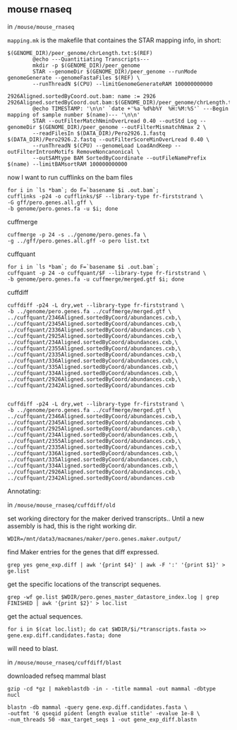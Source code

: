 mouse rnaseq
--

in `/mouse/mouse_rnaseq`

`mapping.mk` is the makefile that containes the STAR mapping info, in short:

    $(GENOME_DIR)/peer_genome/chrLength.txt:$(REF)
            @echo ---Quantitiating Transcripts---
            mkdir -p $(GENOME_DIR)/peer_genome
            STAR --genomeDir $(GENOME_DIR)/peer_genome --runMode genomeGenerate --genomeFastaFiles $(REF) \
            --runThreadN $(CPU) --limitGenomeGenerateRAM 100000000000
    
    2926Aligned.sortedByCoord.out.bam: name := 2926
    2926Aligned.sortedByCoord.out.bam:$(GENOME_DIR)/peer_genome/chrLength.txt
            @echo TIMESTAMP: '\n\n' `date +'%a %d%b%Y  %H:%M:%S'` ---Begin mapping of sample number $(name)--- '\n\n'
            STAR --outFilterMatchNminOverLread 0.40 --outStd Log --genomeDir $(GENOME_DIR)/peer_genome --outFilterMismatchNmax 2 \
            --readFilesIn $(DATA_DIR)/Pero2926.1.fastq $(DATA_DIR)/Pero2926.2.fastq --outFilterScoreMinOverLread 0.40 \
            --runThreadN $(CPU) --genomeLoad LoadAndKeep --outFilterIntronMotifs RemoveNoncanonical \
            --outSAMtype BAM SortedByCoordinate --outFileNamePrefix $(name) --limitBAMsortRAM 100000000000
            
now I want to run cufflinks on the bam files

    for i in `ls *bam`; do F=`basename $i .out.bam`;
    cufflinks -p24 -o cufflinks/$F --library-type fr-firststrand \
    -G gff/pero.genes.all.gff \
    -b genome/pero.genes.fa -u $i; done

cuffmerge

    cuffmerge -p 24 -s ../genome/pero.genes.fa \
    -g ../gff/pero.genes.all.gff -o pero list.txt
    
cuffquant

    for i in `ls *bam`; do F=`basename $i .out.bam`;
    cuffquant -p 24 -o cuffquant/$F --library-type fr-firststrand \
    -b genome/pero.genes.fa -u cuffmerge/merged.gtf $i; done

cuffdiff

    cuffdiff -p24 -L dry,wet --library-type fr-firststrand \
    -b ../genome/pero.genes.fa ../cuffmerge/merged.gtf \
    ../cuffquant/2346Aligned.sortedByCoord/abundances.cxb,\
    ../cuffquant/2345Aligned.sortedByCoord/abundances.cxb,\
    ../cuffquant/2336Aligned.sortedByCoord/abundances.cxb \
    ../cuffquant/2925Aligned.sortedByCoord/abundances.cxb,\
    ../cuffquant/234Aligned.sortedByCoord/abundances.cxb,\
    ../cuffquant/2355Aligned.sortedByCoord/abundances.cxb,\
    ../cuffquant/2335Aligned.sortedByCoord/abundances.cxb,\
    ../cuffquant/336Aligned.sortedByCoord/abundances.cxb,\
    ../cuffquant/335Aligned.sortedByCoord/abundances.cxb,\
    ../cuffquant/334Aligned.sortedByCoord/abundances.cxb,\
    ../cuffquant/2926Aligned.sortedByCoord/abundances.cxb,\
    ../cuffquant/2342Aligned.sortedByCoord/abundances.cxb
    

    cuffdiff -p24 -L dry,wet --library-type fr-firststrand \
    -b ../genome/pero.genes.fa ../cuffmerge/merged.gtf \
    ../cuffquant/2346Aligned.sortedByCoord/abundances.cxb,\
    ../cuffquant/2345Aligned.sortedByCoord/abundances.cxb \
    ../cuffquant/2925Aligned.sortedByCoord/abundances.cxb,\
    ../cuffquant/234Aligned.sortedByCoord/abundances.cxb,\
    ../cuffquant/2355Aligned.sortedByCoord/abundances.cxb,\
    ../cuffquant/2335Aligned.sortedByCoord/abundances.cxb,\
    ../cuffquant/336Aligned.sortedByCoord/abundances.cxb,\
    ../cuffquant/335Aligned.sortedByCoord/abundances.cxb,\
    ../cuffquant/334Aligned.sortedByCoord/abundances.cxb,\
    ../cuffquant/2926Aligned.sortedByCoord/abundances.cxb,\
    ../cuffquant/2342Aligned.sortedByCoord/abundances.cxb
    



Annotating:


	
in `/mouse/mouse_rnaseq/cuffdiff/old`

set working directory for the maker derived transcripts.. Until a new assembly is had, this is the right working dir.

	WDIR=/mnt/data3/macmanes/maker/pero.genes.maker.output/
	
find Maker entries for the genes that diff expressed.

	grep yes gene_exp.diff | awk '{print $4}' | awk -F ':' '{print $1}' > ge.list

get the specific locations of the transcript sequenes.
	
	grep -wf ge.list $WDIR/pero.genes_master_datastore_index.log | grep FINISHED | awk '{print $2}' > loc.list

get the actual sequences. 
	
	for i in $(cat loc.list); do cat $WDIR/$i/*transcripts.fasta >> gene.exp.diff.candidates.fasta; done

will need to blast. 

in `/mouse/mouse_rnaseq/cuffdiff/blast`

downloaded refseq mammal blast

	gzip -cd *gz | makeblastdb -in - -title mammal -out mammal -dbtype nucl

	blastn -db mammal -query gene.exp.diff.candidates.fasta \
	-outfmt '6 qseqid pident length evalue stitle' -evalue 1e-8 \
	-num_threads 50 -max_target_seqs 1 -out gene_exp_diff.blastn































